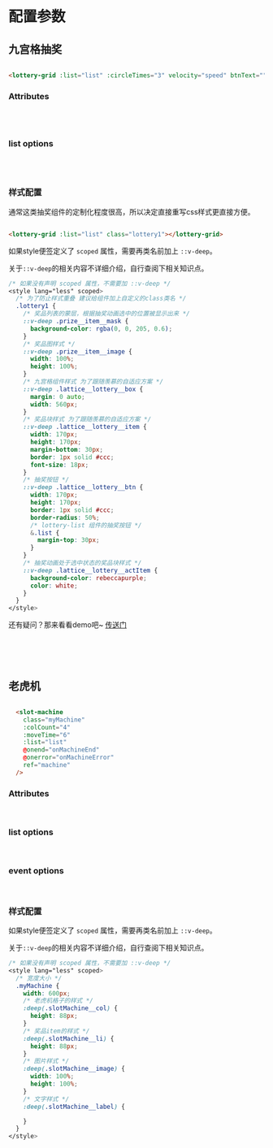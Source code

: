 # 配置参数

## 九宫格抽奖

```html

<lottery-grid :list="list" :circleTimes="3" velocity="speed" btnText=""></lottery-grid>

```

### Attributes

<br />

<script>
export default {
  data() {
    return {
      attributes: [
        {
          label: 'list',
          desc: '奖品列表数据',
          type: 'array',
          values: '必填',
          default: ''
        }, {
          label: 'circleTimes',
          desc: '动画圈数',
          type: 'string, number',
          values: '-',
          default: '3'
        }, {
          label: 'velocity',
          desc: '动画效果',
          type: 'string',
          values: '匀速：invariance；慢快慢：speed',
          default: 'speed'
        }, {
          label: 'btnText',
          desc: '抽奖按钮文案',
          type: 'string',
          values: '-',
          default: '抽奖'
        },
      ],
      listOptions: [
        {
          label: 'label',
          desc: '奖品名称',
          type: 'string',
          values: '-',
          default: '空'
        }, {
          label: 'image',
          desc: '奖品图',
          type: 'string',
          values: '-',
          default: '空'
        },
      ]
    }
  }
}
</script>

<template>
  <option-table :list="attributes" />
</template>

<br />

### list options

<br />

<template>
  <option-table :list="listOptions" />
</template>

<br />

### 样式配置

通常这类抽奖组件的定制化程度很高，所以决定直接重写css样式更直接方便。

```html

<lottery-grid :list="list" class="lottery1"></lottery-grid>

```

如果style便签定义了 `scoped` 属性，需要再类名前加上 `::v-deep`。

关于`::v-deep`的相关内容不详细介绍，自行查阅下相关知识点。

```css
/* 如果没有声明 scoped 属性，不需要加 ::v-deep */
<style lang="less" scoped>
  /* 为了防止样式重叠 建议给组件加上自定义的class类名 */
  .lottery1 {
    /* 奖品列表的蒙层，根据抽奖动画选中的位置被显示出来 */
    ::v-deep .prize__item__mask {
      background-color: rgba(0, 0, 205, 0.6);
    }
    /* 奖品图样式 */
    ::v-deep .prize__item__image {
      width: 100%;
      height: 100%;
    }
    /* 九宫格组件样式 为了跟随羡慕的自适应方案 */
    ::v-deep .lattice__lottery__box {
      margin: 0 auto;
      width: 560px;
    }
    /* 奖品块样式 为了跟随羡慕的自适应方案 */
    ::v-deep .lattice__lottery__item {
      width: 170px;
      height: 170px;
      margin-bottom: 30px;
      border: 1px solid #ccc;
      font-size: 18px;
    }
    /* 抽奖按钮 */
    ::v-deep .lattice__lottery__btn {
      width: 170px;
      height: 170px;
      border: 1px solid #ccc;
      border-radius: 50%;
      /* lottery-list 组件的抽奖按钮 */
      &.list {
        margin-top: 30px;
      }
    }
    /* 抽奖动画处于选中状态的奖品块样式 */
    ::v-deep .lattice__lottery__actItem {
      background-color: rebeccapurple;
      color: white;
    }
  }
</style>
```

还有疑问？那来看看demo吧~ [传送门](/lattice-lottery/demo)

<br />

<br />

<br />

## 老虎机

```html

  <slot-machine
    class="myMachine"
    :colCount="4"
    :moveTime="6"
    :list="list"
    @onend="onMachineEnd"
    @onerror="onMachineError"
    ref="machine"
  />

```

### Attributes

<br />

<script>
export default {
  data() {
    return {
      attributes: [
        {
          label: 'list',
          desc: '奖品列表数据',
          type: 'array',
          values: '必填',
          default: ''
        }, {
          label: 'colCount',
          desc: '老虎机列数',
          type: 'string, number',
          values: '-',
          default: '3'
        }, {
          label: 'moveTime',
          desc: '转动次数',
          type: 'string, number',
          values: '-',
          default: '4'
        }, {
          label: 'btnText',
          desc: '抽奖按钮文案',
          type: 'string',
          values: '-',
          default: '抽奖'
        },
      ],
      listOptions: [
        {
          label: 'label',
          desc: '奖品名称',
          type: 'string',
          values: '-',
          default: '空'
        }, {
          label: 'image',
          desc: '奖品图',
          type: 'string',
          values: '-',
          default: '空'
        },
      ],
      event: [
        {
          label: 'onend',
          desc: '动画结束',
          type: 'function',
          values: '动画结束，回调中奖结果',
          default: ''
        }, {
          label: 'onerror',
          desc: '错误事件',
          type: 'function',
          values: '传参异常判断，重复动画判断',
          default: ''
        }
      ],
    }
  }
}
</script>

<template>
  <option-table :list="attributes" />
</template>

### list options

<br />

<template>
  <option-table :list="listOptions" />
</template>

### event options

<br />

<template>
  <option-table :list="event" />
</template>

### 样式配置

如果style便签定义了 `scoped` 属性，需要再类名前加上 `::v-deep`。

关于`::v-deep`的相关内容不详细介绍，自行查阅下相关知识点。

```css
/* 如果没有声明 scoped 属性，不需要加 ::v-deep */
<style lang="less" scoped>
  /* 宽度大小 */
  .myMachine {
    width: 600px;
    /* 老虎机格子的样式 */
    :deep(.slotMachine__col) {
      height: 88px;
    }
    /* 奖品item的样式 */
    :deep(.slotMachine__li) {
      height: 88px;
    }
    /* 图片样式 */
    :deep(.slotMachine__image) {
      width: 100%;
      height: 100%;
    }
    /* 文字样式 */
    :deep(.slotMachine__label) {

    }
  }
</style>
```
